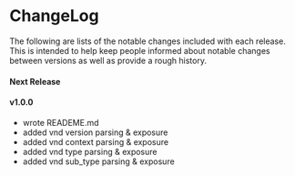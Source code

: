 # ChangeLog

The following are lists of the notable changes included with each release.
This is intended to help keep people informed about notable changes between
versions as well as provide a rough history.

#### Next Release

#### v1.0.0

* wrote READEME.md
* added vnd version parsing & exposure
* added vnd context parsing & exposure
* added vnd type parsing & exposure
* added vnd sub_type parsing & exposure
